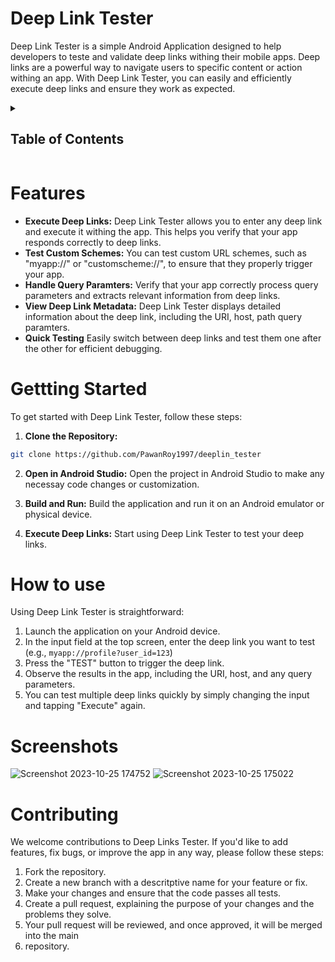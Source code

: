# Deep Link Tester

Deep Link Tester is a simple Android Application designed to help developers to teste and
validate deep links withing their mobile apps. Deep links are a powerful way to navigate
users to specific content or action withing an app. With Deep Link Tester, you can easily
and efficiently execute deep links and ensure they work as expected.

<details>
<summary><h2> Table of Contents</h2></summary>

- [Deep Link Tester](#deep-link-tester)
- [Features](#features)
- [Gettting Started](#gettting-started)
- [How to use](#how-to-use)
- [Screenshots](#screenshots)
- [Contributing](#contributing)
</details>

# Features

- **Execute Deep Links:** Deep Link Tester allows you to enter any deep link and execute it
withing the app. This helps you verify that your app responds correctly to deep links.
- **Test Custom Schemes:** You can test custom URL schemes, such as "myapp://" or
"customscheme://", to ensure that they properly trigger your app.
- **Handle Query Paramters:** Verify that your app correctly process query parameters and
extracts relevant information from deep links.
- **View Deep Link Metadata:** Deep Link Tester displays detailed information about the 
deep link, including the URI, host, path query paramters.
- **Quick Testing** Easily switch between deep links and test them one after the other for
efficient debugging.

# Gettting Started

To get started with Deep Link Tester, follow these steps:

1. **Clone the Repository:**
```bash
git clone https://github.com/PawanRoy1997/deeplin_tester
```

2. **Open in Android Studio:**
Open the project in Android Studio to make any necessay code changes or customization.

3. **Build and Run:**
Build the application and run it on an Android emulator or physical device.

4. **Execute Deep Links:**
Start using Deep Link Tester to test your deep links.

# How to use
Using Deep Link Tester is straightforward:

1. Launch the application on your Android device.
2. In the input field at the top screen, enter the deep link you want to test (e.g., `myapp://profile?user_id=123`)
3. Press the "TEST" button to trigger the deep link.
4. Observe the results in the app, including the URI, host, and any query parameters.
5. You can test multiple deep links quickly by simply changing the input and tapping "Execute" again.

# Screenshots
![Screenshot 2023-10-25 174752](https://github.com/PawanRoy1997/deeplin_tester/assets/42890011/ae8769de-2a18-4987-ac41-12e5f674d9bb)
![Screenshot 2023-10-25 175022](https://github.com/PawanRoy1997/deeplin_tester/assets/42890011/4c4a6a7c-0d68-4eac-b51c-4b7ec3469b8c)


# Contributing

We welcome contributions to Deep Links Tester. If you'd like to add features, fix bugs, or improve the app in any way, please follow these steps:

1. Fork the repository.
2. Create a new branch  with a descritptive name for your feature or fix.
3. Make your changes and ensure that the code passes all tests.
4. Create a pull request, explaining the purpose of your changes and the problems they solve.
5. Your pull request will be reviewed, and once approved, it will be merged into the main
6. repository.
